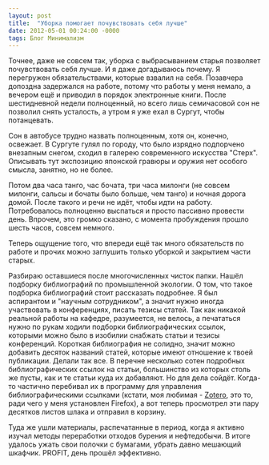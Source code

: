 ```yaml
---
layout: post
title:  "Уборка помогает почувствовать себя лучше"
date: 2012-05-01 00:24:00 -0000
tags: Блог Минимализм
---
```


Точнее, даже не совсем так, уборка с выбрасыванием старья позволяет почувствовать себя лучше. И я даже догадываюсь почему. Я перегружен обязательствами, которые взвалил на себя. Позавчера допоздна задержался на работе, потому что работы у меня немало, а вечером ещё и приводил в порядок электронные книги. После шестидневной недели полноценный, но всего лишь семичасовой сон не позволил снять усталость, а утром я уже ехал в Сургут, чтобы потанцевать.

Сон в автобусе трудно назвать полноценным, хотя он, конечно, освежает. В Сургуте гулял по городу, что было изрядно подпорчено внезапным снегом, сходил в галерею современного искусства "Стерх". Описывать тут экспозицию японской гравюры и оружия нет особого смысла, занятно, но не более.

Потом два часа танго, час бочата, три часа милонги (не совсем милонги, сальсы и бочаты было больше, чем танго) и ночная дорога домой. После такого и речи не идёт, чтобы идти на работу. Потребовалось полноценно выспаться и просто пассивно провести день. Впрочем, это громко сказано, с момента пробуждения прошло шесть часов, совсем немного.

Теперь ощущение того, что впереди ещё так много обязательств по работе и прочих можно заглушить только уборкой и закрытием части старых. 

Разбираю оставшиеся после многочисленных чисток папки. Нашёл подборку библиографий по промышленной экологии. О том, что такое подборка библиографий стоит рассказать подробнее. Я был аспирантом и "научным сотрудником", а значит нужно иногда участвовать в конференциях, писать тезисы статей. Так как никакой реальной работы на кафедре, разумеется, не велось, а печататься нужно по рукам ходили подборки библиографических ссылок, которыми можно было в изобилии снабжать статьи и тезисы конференций. Короткая библиография не солидно, значит можно добавить десяток названий статей, которые имеют отношение к твоей публикации. Делали так все. В перечне несколько сотен подробных библиографических ссылок на статьи, большинство из которых столь же пусты, как и те статьи куда их добавляют. Но для дела сойдёт. Когда-то частично перебивал их в программу для управления библиографическими ссылками (кстати, моя любимая - [Zotero](http://www.zotero.org/), это то, ради чего у меня установлен Firefox), а вот теперь просмотрел эти пару десятков листов шлака и отправил в корзину.

Туда же ушли материалы, распечатанные в период, когда я активно изучал методы переработки отходов бурения и нефтедобычи. В итоге удалось ужать свои полочки с бумагами, убрать давно мешающий шкафчик. PROFIT, день прошёл эффективно.
